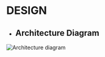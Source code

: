 # DESIGN
- ## Architecture Diagram  
![Architecture diagram](https://user-images.githubusercontent.com/50997389/114374560-69ae4280-9ba1-11eb-9516-38d3b142acfc.png)
